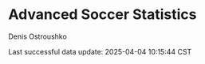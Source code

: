 # Advanced Soccer Statistics
Denis Ostroushko

<!-- gfm -->

Last successful data update: 2025-04-04 10:15:44 CST
